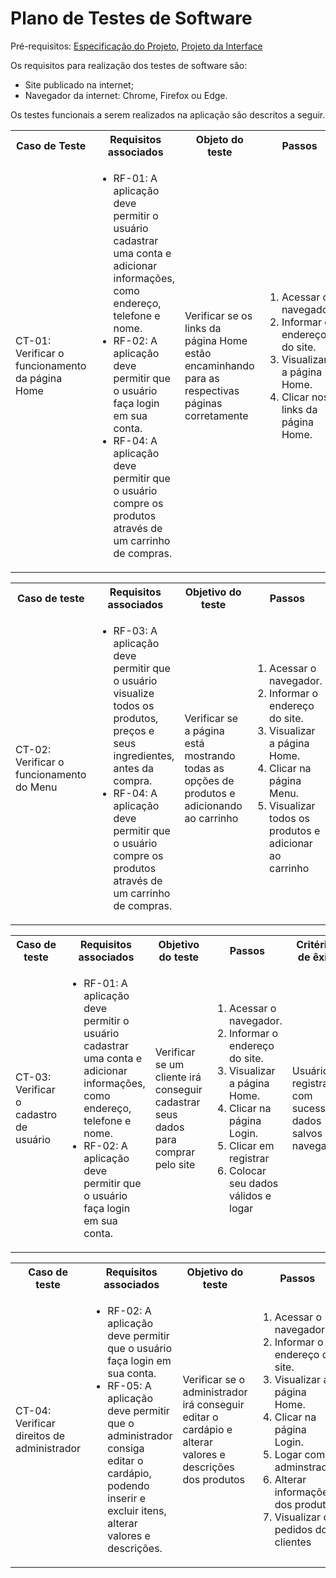 # Plano de Testes de Software

Pré-requisitos: <a href="https://github.com/ICEI-PUC-Minas-PMV-ADS/pmv-ads-2023-2-e1-proj-web-t1-expresso-virtual/blob/main/documentos/02-Especifica%C3%A7%C3%A3o%20do%20Projeto.md"> Especificação do Projeto</a></span>, <a href="https://github.com/ICEI-PUC-Minas-PMV-ADS/pmv-ads-2023-2-e1-proj-web-t1-expresso-virtual/blob/main/documentos/04-Projeto%20de%20Interface.md"> Projeto da Interface</a>

Os requisitos para realização dos testes de software são:
<ul><li>Site publicado na internet;</li>
<li>Navegador da internet: Chrome, Firefox ou Edge.</li>
</ul>

Os testes funcionais a serem realizados na aplicação são descritos a seguir.

<table>
 <tr>
  <th>Caso de Teste</th>
  <th>Requisitos associados</th>
  <th>Objeto do teste</th>
  <th>Passos</th>
  <th>Critérios de êxito</th>
  <th>Responsável</th>
 </tr>
 <td>CT-01: Verificar o funcionamento da página Home </td>
 <td>
  <ul>
   <li>RF-01:	A aplicação deve permitir o usuário cadastrar uma conta e adicionar informações, como endereço, telefone e nome.</li>
   <li>RF-02:	A aplicação deve permitir que o usuário faça login em sua conta.</li>
   <li>RF-04:	A aplicação deve permitir que o usuário compre os produtos através de um carrinho de compras.</li>
  </ul>
 </td>
 <td>Verificar se os links da página Home estão encaminhando para as respectivas páginas corretamente</td>
 <td>
  <ol>
     <li>Acessar o navegador.</li>
    <li>Informar o endereço do site.</li>
    <li>Visualizar a página Home.</li>
    <li>Clicar nos links da página Home.</li>
  </ol>
 </td>
 <td>Todos os links da página Home devem encaminhar os usuários para as páginas descritas.</td>
  <td>Lucas</td>
</table>

<table>
 <tr>
  <th>Caso de teste</th>
  <th>Requisitos associados</th>
  <th>Objetivo do teste</th>
  <th>Passos</th>
  <th>Critérios de êxito</th>
  <th>Responsável</th>
 </tr>
 <td>CT-02: Verificar o funcionamento do Menu</td>
 <td>
   <ul>
    <li>RF-03:	A aplicação deve permitir que o usuário visualize todos os produtos, preços e seus ingredientes, antes da compra.</li>
    <li>RF-04: A aplicação deve permitir que o usuário compre os produtos através de um carrinho de compras.</li>
   </ul>
  </td>
  <td>Verificar se a página está mostrando todas as opções de produtos e adicionando ao carrinho</td>
  <td>
   <ol>
    <li>Acessar o navegador.</li>
    <li>Informar o endereço do site.</li>
    <li>Visualizar a página Home.</li>
    <li>Clicar na página Menu.</li>
    <li>Visualizar todos os produtos e adicionar ao carrinho</li>
   </ol>
   </td>
  <td>Produtos e detalhes do mesmo aparecem e adicionados ao carrinho com sucesso</td>
  <td>Vítor</td>
 </tr>
</table>

<table>
 <tr>
  <th>Caso de teste</th>
  <th>Requisitos associados</th>
  <th>Objetivo do teste</th>
  <th>Passos</th>
  <th>Critérios de êxito</th>
  <th>Responsável</th>  
 </tr>
 <tr>
  <td>CT-03: Verificar o cadastro de usuário</td>
  <td>
   <ul>
    <li>RF-01:	A aplicação deve permitir o usuário cadastrar uma conta e adicionar informações, como endereço, telefone e nome.</li>
    <li>RF-02:	A aplicação deve permitir que o usuário faça login em sua conta.</li>
   </ul>
  </td>
  <td>Verificar se um cliente irá conseguir cadastrar seus dados para comprar pelo site</td>
  <td>
   <ol>
    <li>Acessar o navegador.</li>
    <li>Informar o endereço do site.</li>
    <li>Visualizar a página Home.</li>
    <li>Clicar na página Login.</li>
    <li>Clicar em registrar</li>
    <li>Colocar seu dados válidos e logar</li>
   </ol>
   </td>
  <td>Usuário registrado com sucesso e dados salvos no navegador</td>
  <td>Lucas</td>
 </tr>
</table>

<table>
 <tr>
  <th>Caso de teste</th>
  <th>Requisitos associados</th>
  <th>Objetivo do teste</th>
  <th>Passos</th>
  <th>Critérios de êxito</th>
  <th>Responsável</th>  
 </tr>
 <tr>
  <td>CT-04: Verificar direitos de administrador</td>
  <td>
   <ul>
    <li>RF-02: A aplicação deve permitir que o usuário faça login em sua conta.</li>
    <li>RF-05:	A aplicação deve permitir que o administrador consiga editar o cardápio, podendo inserir e excluir itens, alterar valores e descrições.</li>
     </ul>
  </td>
  <td>Verificar se o administrador irá conseguir editar o cardápio e alterar valores e descrições dos produtos</td>
  <td>
   <ol>
    <li>Acessar o navegador.</li>
    <li>Informar o endereço do site.</li>
    <li>Visualizar a página Home.</li>
    <li>Clicar na página Login.</li>
    <li>Logar como adminstrador</li>
    <li>Alterar informações dos produtos </li>
    <li>Visualizar os pedidos dos clientes</li>
   </ol>
   </td>
  <td>Administrador consegue logar e alterar/adicionar os dados dos produtos e carrinho</td>
  <td>Laura</td>
 </tr>
</table>


